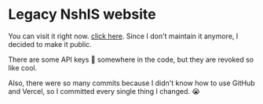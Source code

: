 # Legacy NshIS website
You can visit it right now. [click here](https://legacy.nshis.com/). Since I don't maintain it anymore, I decided to make it public.

There are some API keys 👀 somewhere in the code, but they are revoked so like cool.

Also, there were so many commits because I didn't know how to use GitHub and Vercel, so I committed every single thing I changed. 😭
